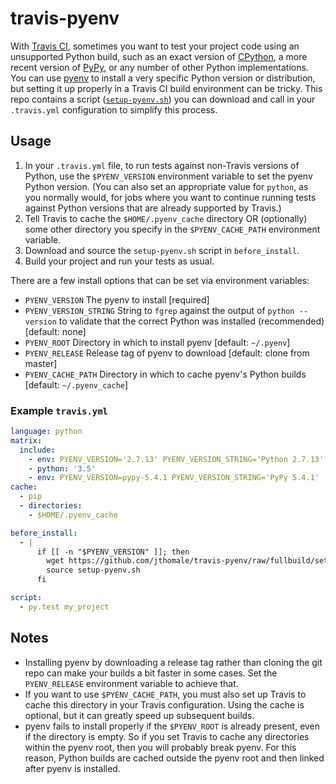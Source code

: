 # travis-pyenv
With [Travis CI](https://travis-ci.org), sometimes you want to test your project code using an unsupported Python build, such as an exact version of [CPython](http://www.python.org), a more recent version of [PyPy](http://pypy.org), or any number of other Python implementations. You can use [pyenv](https://github.com/yyuu/pyenv) to install a very specific Python version or distribution, but setting it up properly in a Travis CI build environment can be tricky. This repo contains a script ([`setup-pyenv.sh`](setup-pyenv.sh)) you can download and call in your `.travis.yml` configuration to simplify this process.

## Usage
1. In your `.travis.yml` file, to run tests against non-Travis versions of Python, use the `$PYENV_VERSION` environment variable to set the pyenv Python version. (You can also set an appropriate value for `python`, as you normally would, for jobs where you want to continue running tests against Python versions that are already supported by Travis.)
2. Tell Travis to cache the `$HOME/.pyenv_cache` directory OR (optionally) some other directory you specify in the `$PYENV_CACHE_PATH` environment variable.
3. Download and source the `setup-pyenv.sh` script in `before_install`.
4. Build your project and run your tests as usual.

There are a few install options that can be set via environment variables:
* `PYENV_VERSION`
    The pyenv to install [required]
* `PYENV_VERSION_STRING`
    String to `fgrep` against the output of `python --version` to validate that the correct Python was installed (recommended) [default: none]
* `PYENV_ROOT`
    Directory in which to install pyenv [default: `~/.pyenv`]
* `PYENV_RELEASE`
    Release tag of pyenv to download [default: clone from master]
* `PYENV_CACHE_PATH`
    Directory in which to cache pyenv's Python builds [default: `~/.pyenv_cache`]


### Example `travis.yml`
```yaml
language: python
matrix:
  include:
    - env: PYENV_VERSION='2.7.13' PYENV_VERSION_STRING='Python 2.7.13'
    - python: '3.5'
    - env: PYENV_VERSION=pypy-5.4.1 PYENV_VERSION_STRING='PyPy 5.4.1'
cache:
  - pip
  - directories:
    - $HOME/.pyenv_cache

before_install:
  - |
      if [[ -n "$PYENV_VERSION" ]]; then
        wget https://github.com/jthomale/travis-pyenv/raw/fullbuild/setup-pyenv.sh
        source setup-pyenv.sh
      fi

script:
  - py.test my_project
```

## Notes
* Installing pyenv by downloading a release tag rather than cloning the git repo can make your builds a bit faster in some cases. Set the `PYENV_RELEASE` environment variable to achieve that.
* If you want to use `$PYENV_CACHE_PATH`, you must also set up Travis to cache this directory in your Travis configuration. Using the cache is optional, but it can greatly speed up subsequent builds.
* pyenv fails to install properly if the `$PYENV_ROOT` is already present, even if the directory is empty. So if you set Travis to cache any directories within the pyenv root, then you will probably break pyenv. For this reason, Python builds are cached outside the pyenv root and then linked after pyenv is installed.
